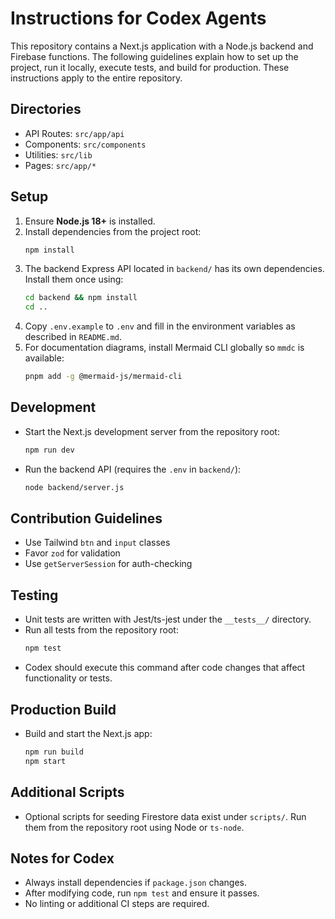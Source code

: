 # Instructions for Codex Agents

This repository contains a Next.js application with a Node.js backend and Firebase functions. The following guidelines explain how to set up the project, run it locally, execute tests, and build for production. These instructions apply to the entire repository.

## Directories
- API Routes: `src/app/api`
- Components: `src/components`
- Utilities: `src/lib`
- Pages: `src/app/*`

## Setup
1. Ensure **Node.js 18+** is installed.
2. Install dependencies from the project root:
   ```bash
   npm install
   ```
3. The backend Express API located in `backend/` has its own dependencies. Install them once using:
   ```bash
   cd backend && npm install
   cd ..
   ```
4. Copy `.env.example` to `.env` and fill in the environment variables as described in `README.md`.
5. For documentation diagrams, install Mermaid CLI globally so `mmdc` is available:
   ```bash
   pnpm add -g @mermaid-js/mermaid-cli
   ```

## Development
- Start the Next.js development server from the repository root:
  ```bash
  npm run dev
  ```
- Run the backend API (requires the `.env` in `backend/`):
  ```bash
  node backend/server.js
  ```

## Contribution Guidelines
- Use Tailwind `btn` and `input` classes
- Favor `zod` for validation
- Use `getServerSession` for auth-checking

## Testing
- Unit tests are written with Jest/ts-jest under the `__tests__/` directory.
- Run all tests from the repository root:
  ```bash
  npm test
  ```
- Codex should execute this command after code changes that affect functionality or tests.

## Production Build
- Build and start the Next.js app:
  ```bash
  npm run build
  npm start
  ```

## Additional Scripts
- Optional scripts for seeding Firestore data exist under `scripts/`. Run them from the repository root using Node or `ts-node`.

## Notes for Codex
- Always install dependencies if `package.json` changes.
- After modifying code, run `npm test` and ensure it passes.
- No linting or additional CI steps are required.
